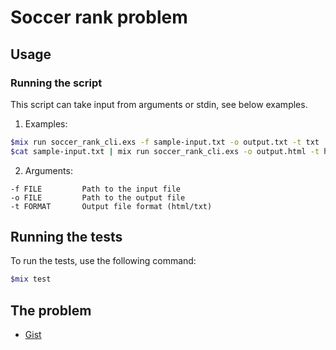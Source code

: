 # Soccer rank problem

## Usage
### Running the script
This script can take input from arguments or stdin, see below examples.
1. Examples:
```bash
$mix run soccer_rank_cli.exs -f sample-input.txt -o output.txt -t txt
$cat sample-input.txt | mix run soccer_rank_cli.exs -o output.html -t html
```

2. Arguments:
```
-f FILE         Path to the input file
-o FILE         Path to the output file
-t FORMAT       Output file format (html/txt)
```
## Running the tests
To run the tests, use the following command:
```bash
$mix test
```
## The problem
- [Gist](https://gist.github.com/linhchauatx/e8f36f8fbdc95b957d7b86fa10b68b02)